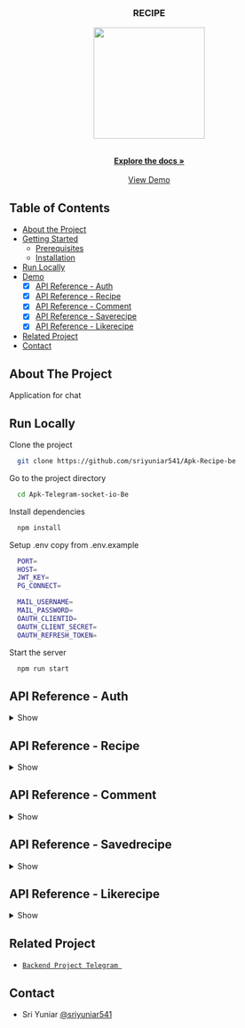 <br />
<p align="center">

  <h3 align="center">RECIPE</h3>
  <p align="center">
    <image align="center" width="200" src='https://res.cloudinary.com/dxrsjyu6o/image/upload/v1675087793/recipe/bg2_tabsqa.png' />
  </p>

  <p align="center">
    <br />
    <a href="https://github.com/sriyuniar541/Apk-Recipe-be"><strong>Explore the docs »</strong></a>
    <br />
    <br />
    <a href="===link deploy here =====">View Demo</a>
  </p>
</p>



## Table of Contents

* [About the Project](#about-the-project)
* [Getting Started](#getting-started)
  * [Prerequisites](#prerequisites)
  * [Installation](#installation)
* [Run Locally](https://github.com/helmipradita/be-telegram/edit/main/README.md#run-locally)
* [Demo](https://github.com/helmipradita/be-telegram/edit/main/README.md#demo)
  *  [x] [API Reference - Auth](#api-reference---auth)
  *  [x] [API Reference - Recipe](#api-reference---recipe)
  *  [x] [API Reference - Comment](#api-reference---comment)
  *  [x] [API Reference - Saverecipe](#api-reference---saverecipe)
  *  [x] [API Reference - Likerecipe](#api-reference---likerecipe)
* [Related Project](#related-project)
* [Contact](#contact)

## About The Project

Application for chat
## Run Locally

Clone the project

```bash
  git clone https://github.com/sriyuniar541/Apk-Recipe-be
```

Go to the project directory

```bash
  cd Apk-Telegram-socket-io-Be
```

Install dependencies

```bash
  npm install
```

Setup .env copy from .env.example

```bash
  PORT=
  HOST=
  JWT_KEY=
  PG_CONNECT=

  MAIL_USERNAME=
  MAIL_PASSWORD=
  OAUTH_CLIENTID=
  OAUTH_CLIENT_SECRET=
  OAUTH_REFRESH_TOKEN=
```

Start the server

```bash
  npm run start
```


## API Reference - Auth

<details>
<summary>Show</summary>
<br>

#### Register 

```
  POST /users/register
```

Field body form

| Field      | Type     | Description                     |
| :--------- | :------- | :------------------------------ |
| `name`    | `string` | **Required**. name |
| `password`    | `string` | **Required**. password  |
| `email` | `string` | **Required**. with format email          |
| `phone_number` | `string` | **Required**. phone_number          |

Response 200

```json
{
  "success": true,
  "statusCode": 200,
  "data": {
    "otp": "452167"
  },
  "message": "register success please check your email to verif"
}
```

#### Login

```
  POST /users/login
```

Field body form

| Field      | Type     | Description                     |
| :--------- | :------- | :------------------------------ |
| `email`    | `string` | **Required**. with format email |
| `password` | `string` | **Required**. password          |

Response 200

```json
{
  "success": true,
  "statusCode": 200,
  "data": {
    "id": "c13a880c-af29-4a55-b206-4756121c8ca0",
    "name": "sri keren",
    "email": "sri111@gmail.com",
    "phone_number": "undefined",
    "photo": "nulll",
    "token": "eyJhbGciOiJIUzI1NiIsInR5cCI6IkpXVCJ9.eyJpZCI6ImMxM2E4ODBjLWFmMjktNGE1NS1iMjA2LTQ3NTYxMjFjOGNhMCIsImVtYWlsIjoic3JpMTExQGdtYWlsLmNvbSIsImlhdCI6MTY3NTE2MDg0MCwiZXhwIjoxNjc1MTY0NDQwfQ.vo0ubhyhseiy0A0c7La_nn5krDH2IlHm914phodWQrE",
    "refreshToken": "eyJhbGciOiJIUzI1NiIsInR5cCI6IkpXVCJ9.eyJpZCI6ImMxM2E4ODBjLWFmMjktNGE1NS1iMjA2LTQ3NTYxMjFjOGNhMCIsImVtYWlsIjoic3JpMTExQGdtYWlsLmNvbSIsImlhdCI6MTY3NTE2MDg0MCwiZXhwIjoxNjc1MjQ3MjQwfQ.xxPofcahdqIGHiEQgFi9RIeo4YhCHhIANIeRiijDWhk"
  },
  "message": "login success"
}
```

#### Verification

```
  POST /users/email/verif
```

Field body form

| Field      | Type     | Description                     |
| :--------- | :------- | :------------------------------ |
| `email`    | `string` | **Required**. with format email |
| `otp` | `string` | **Required**. otp          |

Response 200

```json
{
  "success": true,
  "statusCode": 200,
  "data": {},
  "message": "email succes"
}
```

#### Edit profile 

```
  PUT /users/update/:id
```

Field auth

| Field    | Type     | Description                             |
| :------- | :------- | :-------------------------------------- |
| `bearer` | `string` | **Required**. token from response login |

Field body params

| Field      | Type     | Description            |
| :--------- | :------- | :--------------------- |
| `id`     | `string` | **Required**. req.params.id     |

Field body form

| Field      | Type     | Description            |
| :--------- | :------- | :--------------------- |
| `password`     | `string` | **Required**. password     |
| `photo`    | `file`   | **Required**. photo    |

Response 200

```json
{
  "success": true,
  "statusCode": 200,
  "data": [],
  "message": "update users success"
}
```

#### Get all users

```
  GET /users
```

Response 200

```json
{
  "success": true,
  "statusCode": 200,
  "data": [
    {
      "id": "6599d3dd-2e28-4c06-8e60-82d00d985982",
      "name": "sri yuniar",
      "password": "$2a$10$nmt9/lhyXt1Jbd.UV4mwUOrWSMZ71k3B9Q4iKyRBCe7DNTOzs.pCO",
      "email": "sriyiii@gmail.com",
      "phone_number": "12345",
      "photo": "http://localhost:4001/img/photo-1674047130618.png",
      "verif": "1",
      "otp": "332274"
    },
    {
      "id": "c13a880c-af29-4a55-b206-4756121c8ca0",
      "name": "sri keren",
      "password": "$2a$10$hm3lILtvbP9veTwKC5fLgek/Jg7SlRcHBgmWTgYtjt81Mkep6fUa6",
      "email": "sri111@gmail.com",
      "phone_number": "undefined",
      "photo": "http://localhost:4001/img/photo-1675948140614.png",
      "verif": "1",
      "otp": "452167"
    },
    {
      "id": "34114eef-6ff5-446e-b185-bdb2ff896edc",
      "name": "sri yuniar",
      "password": "$2a$10$a/syo4GT66FPRjcfGW73c.BtZcTo6uuwA3wmnSkx5rtssOQy9x3hm",
      "email": "srivviiyuuu@gmail.com",
      "phone_number": "12345",
      "photo": "http://localhost:4001/img/photo-1673971542760.png",
      "verif": "1",
      "otp": "305813"
    }
  ],
  "message": "get users success"
}
```

#### Get users by id

```
  GET /users/:id
```

Field auth

| Field    | Type     | Description                             |
| :------- | :------- | :-------------------------------------- |
| `bearer` | `string` | **Required**. token from response login |

Field body params

| Field      | Type     | Description            |
| :--------- | :------- | :--------------------- |
| `id`     | `string` | **Required**. req.params.id     |

Response 200

```json
{
  "success": true,
  "statusCode": 200,
  "data": [
    {
      "id": "6599d3dd-2e28-4c06-8e60-82d00d985982",
      "name": "sri yuniar",
      "password": "$2a$10$nmt9/lhyXt1Jbd.UV4mwUOrWSMZ71k3B9Q4iKyRBCe7DNTOzs.pCO",
      "email": "sriyiii@gmail.com",
      "phone_number": "12345",
      "photo": "http://localhost:4001/img/photo-1674047130618.png",
      "verif": "1",
      "otp": "332274"
    }
  ],
  "message": "get users success"
}
```

</details>

## API Reference - Recipe

<details>
<summary>Show</summary>
<br>

#### Insert Recipe

```
  POST /recipe
```
Field auth

| Field    | Type     | Description                             |
| :------- | :------- | :-------------------------------------- |
| `bearer` | `string` | **Required**. token from response login |

Field body form 

| Field      | Type     | Description            |
| :--------- | :------- | :--------------------- |
| `id`     | `string` | **Required**. id    |
| `name`     | `string` | **Required**. name     |
| `photo`     | `string` | **Required**. photo     |
| `id_user`     | `string` | **Required**. id_user from users.id    |

Response 200

```json
{
  "success": true,
  "statusCode": 200,
  "data": [],
  "message": "insert data sukses"
}

```

#### Get all recipe 

```
  GET /recipe
```

Response 200

```json
{
  "success": true,
  "statusCode": 200,
  "data": [
    {
      "id": "86a26f17-9864-4eb1-8c5a-7f26aa3e9e4b",
      "title": "",
      "ingredients": "ingredients",
      "vidio": "vidio",
      "photo": "http://localhost:4001/img/photo-1675693399391.png",
      "description": "description",
      "user_recipe_id": "c13a880c-af29-4a55-b206-4756121c8ca0"
    },
    {
      "id": "3",
      "title": "kue",
      "ingredients": "Lorem ipsum dolor sit amet, consectetuer adipiscing elit. Aenean commodo ligula eget dolor. Aenean massa. Cum sociis natoque penatibus et magnis dis parturient montes, nascetur ridiculus mus. Donec quam felis, ultricies nec, pellentesque eu, pretium quis, sem. Nulla consequat massa quis enim. Donec pede justo, fringilla vel, aliquet nec, vulputate eget, arcu. In enim justo, rhoncus ut, imperdiet a, venenatis vitae, justo. Nullam dictum felis eu pede mollis pretium. Integer tincidunt. Cras dapibus. Vivamus elementum semper nisi. Aenean vulputate eleifend tellus. Aenean leo ligula, porttitor eu, consequat vitae, eleifend ac, enim. Aliquam lorem ante, dapibus in, viverra quis, feugiat a, tellus. Phasellus viverra nulla ut metus varius laoreet. Quisque rutrum. Aenean imperdiet. Etiam ultricies nisi vel augue. Curabitur ullamcorper ultricies nisi. Nam eget dui. Etiam rhoncus. Maecenas tempus, tellus eget condimentum rhoncus, sem quam semper libero, sit amet adipiscing sem neque sed ipsum. Nam quam nunc, blandit vel, luctus pulvinar, hendrerit id, lorem. Maecenas nec odio et ante tincidunt tempus. ",
      "vidio": "vidio",
      "photo": "http://localhost:4001/img/photo-1670689445324.png",
      "description": "Quick + Easy Chicken Bone Broth Ramen- Healthy chicken ramen in a hurry? That’s right!",
      "user_recipe_id": null
    },
    {
      "id": "2bfd48c7-c0a1-49e9-a0fd-1611c25309c2",
      "title": "gulai",
      "ingredients": "daging,ayam",
      "vidio": "https://www.youtube.com/watch?v=Mi72fOuiwA0",
      "photo": "http://localhost:4001/img/photo-1674078053234.png",
      "description": "description",
      "user_recipe_id": "ff80ccc0-2503-493b-b501-2ff84cb4c7d9"
    },
    {
      "id": "2",
      "title": "ikan",
      "ingredients": "tes saja",
      "vidio": "vidio",
      "photo": "http://localhost:4001/img/photo-1670263225746.png",
      "description": "Quick + Easy Chicken Bone Broth Ramen- Healthy chicken ramen in a hurry? That’s right!",
      "user_recipe_id": null
    },
    {
      "id": "13613918-bed8-418a-930b-57dd1e227400",
      "title": "roti",
      "ingredients": "tepung, telur",
      "vidio": "https://www.youtube.com/watch?v=Mi72fOuiwA0",
      "photo": "http://localhost:4001/img/photo-1673581451955.png",
      "description": "description",
      "user_recipe_id": "6aca3c78-9d1d-4f84-88fc-4285dc5d0d3a"
    }
  ],
  "message": "get data sukses"
}
```

#### Get recipe by id

```
  GET /recipe/:id
```
Field auth

| Field   | Type     | Description                            |
| :------ | :------- | :------------------------------------- |
| `bearer` | `string` | **Required**. token from response login        |

Field body params

| Field      | Type     | Description            |
| :--------- | :------- | :--------------------- |
| `id`     | `string` | **Required**. req.params.id     |

Response 200

```json
{
  "success": true,
  "statusCode": 200,
  "data": [
    {
      "id": "86a26f17-9864-4eb1-8c5a-7f26aa3e9e4b",
      "title": "",
      "ingredients": "ingredients",
      "vidio": "vidio",
      "photo": "http://localhost:4001/img/photo-1675693399391.png",
      "description": "description"
    }
  ],
  "message": "get data sukses"
}

```
#### Get recipe by user_id

```
  GET /recipe/user
```
Field auth

| Field   | Type     | Description                            |
| :------ | :------- | :------------------------------------- |
| `bearer` | `string` | **Required**. token from response login        |

Field body params 

| Field      | Type     | Description            |
| :--------- | :------- | :--------------------- |
| `user_id`     | `string` | **Required**. req.payload.id    |


Response 200

```json
{
  "success": true,
  "statusCode": 200,
  "data": [
    {
      "id": "86a26f17-9864-4eb1-8c5a-7f26aa3e9e4b",
      "title": "",
      "ingredients": "ingredients",
      "vidio": "vidio",
      "photo": "http://localhost:4001/img/photo-1675693399391.png",
      "description": "description",
      "user_recipe_id": "c13a880c-af29-4a55-b206-4756121c8ca0"
    }
  ],
  "message": "get data sukses"
}

```

#### Delete recipe

```
  DELETE /recipe/:id
```
Field auth

| Field   | Type     | Description                            |
| :------ | :------- | :------------------------------------- |
| `bearer` | `string` | **Required**. token from response login        |

Field body params

| Field      | Type     | Description            |
| :--------- | :------- | :--------------------- |
| `id`     | `string` | **Required**. id from skill_id    |

Response 200

```json
{
  "success": true,
  "statusCode": 200,
  "data": [],
  "message": "delete grups success"
}

```


</details>

## API Reference - Comment

<details>
<summary>Show</summary>
<br>

#### Insert comment

```
  POST /comment
```
Field auth

| Field    | Type     | Description                             |
| :------- | :------- | :-------------------------------------- |
| `bearer` | `string` | **Required**. token from response login |


Field body form  

| Field      | Type     | Description            |
| :--------- | :------- | :--------------------- |
| `id`     | `string` | **Required**. id    |
| `comment`     | `string` | **Required**. comment     |
| `user_recipe_id`     | `string` | **Required**. from user.id     |
| `recipe_id`     | `string` | **Required**.  from recipe.id    |

Response 200

```json
{
  "success": true,
  "statusCode": 200,
  "data": [],
  "message": "insert data sukses"
}

```

#### Get all comment 

```
  GET /comment
```

Response 200

```json
{
  "success": true,
  "statusCode": 200,
  "data": [
    {
      "id": "588ecaa5-7783-4db6-9d79-94ae178b0feb",
      "comment": "terima kasih recepinya",
      "user_recipe": "sri yuniar",
      "user_recipe_photo": "http://localhost:4001/img/photo-1673546389649.png",
      "recipe_id": "4"
    },
    {
      "id": "1db8aa86-56bc-4ad8-93e8-443c5c4f7674",
      "comment": "hai lagi",
      "user_recipe": "sri yuniar",
      "user_recipe_photo": "http://localhost:4001/img/photo-1673728662064.png",
      "recipe_id": "6"
    },
    {
      "id": "320cebbb-a904-4415-8f9a-2e6584447932",
      "comment": "hai",
      "user_recipe": "yuyun",
      "user_recipe_photo": "http://localhost:4001/img/photo-1673623554076.png",
      "recipe_id": "6"
    },
    {
      "id": "22a28e87-bdce-4b6e-9f8b-543bbb9c06d7",
      "comment": "hallo",
      "user_recipe": "yuyun",
      "user_recipe_photo": "http://localhost:4001/img/photo-1673623554076.png",
      "recipe_id": "3a718973-3508-4850-bfe6-4eb467005627"
    }
  ],
  "message": "get data sukses dari comment"
}
```

#### Get comment by recipe_id

```
  GET /comment/:recipe_id
```
Field auth

| Field   | Type     | Description                            |
| :------ | :------- | :------------------------------------- |
| `bearer` | `string` | **Required**. token from response login        |

Field body params

| Field      | Type     | Description            |
| :--------- | :------- | :--------------------- |
| `recipe_id`     | `string` | **Required**. req.params.recipe_id     |

Response 200

```json
{
  "success": true,
  "statusCode": 200,
  "data": [
    {
      "id": "5056edd4-dff9-44ff-b2cb-9e67e8d1e891",
      "comment": "salam",
      "user_recipe": "yuyun",
      "user_recipe_photo": "http://localhost:4001/img/photo-1673623554076.png",
      "recipe_id": "5"
    }
  ],
  "message": "get data sukses dari comment"
}

```

</details>

## API Reference - Savedrecipe

<details>
<summary>Show</summary>
<br>

#### Insert Savedrecipe

```
  POST /savedRecipe
```
Field auth

| Field    | Type     | Description                             |
| :------- | :------- | :-------------------------------------- |
| `bearer` | `string` | **Required**. token from response login |

Field body form 

| Field      | Type     | Description            |
| :--------- | :------- | :--------------------- |
| `id`     | `string` | **Required**. id    |
| `recipe_id`     | `string` | **Required**. from recipe.id     |
| `user_recipe_id`     | `string` | **Required**. from user_recipe.id     |

Response 200

```json
{
  "success": true,
  "statusCode": 200,
  "data": [],
  "message": "insert data sukses"
}

```


#### Get savedrecipe by user_id

```
  GET /savedRecipe/
```
Field auth

| Field   | Type     | Description                            |
| :------ | :------- | :------------------------------------- |
| `bearer` | `string` | **Required**. token from response login        |

Field body params

| Field      | Type     | Description            |
| :--------- | :------- | :--------------------- |
| `user_id`     | `string` | **Required**. req.payload.id     |

Response 200

```json
{
  "success": true,
  "statusCode": 200,
  "data": [
    {
      "id": "690613c4-4966-4275-b803-e5fcc1064809",
      "recipe_id": "3",
      "recipe_photo": "http://localhost:4001/img/photo-1670689445324.png",
      "recipe_name": "kue",
      "user_recipe_id": "887e3240-1614-4a67-bba0-dd0ff3af95e3"
    }
  ],
  "message": "get data sukses dari saved"
}

```
#### Delete savedecipe

```
  DELETE /savedRecipe/:id
```
Field auth

| Field   | Type     | Description                            |
| :------ | :------- | :------------------------------------- |
| `bearer` | `string` | **Required**. token from response login        |

Field body params

| Field      | Type     | Description            |
| :--------- | :------- | :--------------------- |
| `id`     | `string` | **Required**. id from skill_id    |

Response 200

```json
{
  "success": true,
  "statusCode": 200,
  "data": [],
  "message": "delete data success"
}

```

</details>

## API Reference - Likerecipe

<details>
<summary>Show</summary>
<br>

#### Insert Likerecipe

```
  POST /likeRecipe
```
Field auth

| Field    | Type     | Description                             |
| :------- | :------- | :-------------------------------------- |
| `bearer` | `string` | **Required**. token from response login |

Field body form 

| Field      | Type     | Description            |
| :--------- | :------- | :--------------------- |
| `id`     | `string` | **Required**. id    |
| `recipe_id`     | `string` | **Required**. from recipe.id     |
| `user_recipe_id`     | `string` | **Required**. from user_recipe.id     |

Response 200

```json
{
  "success": true,
  "statusCode": 200,
  "data": [],
  "message": "insert data sukses"
}

```


#### Get likerecipe by user_id

```
  GET /likeRecipe
```
Field auth

| Field   | Type     | Description                            |
| :------ | :------- | :------------------------------------- |
| `bearer` | `string` | **Required**. token from response login        |

Field body params

| Field      | Type     | Description            |
| :--------- | :------- | :--------------------- |
| `user_id`     | `string` | **Required**. req.payload.id     |

Response 200

```json
{
  "success": true,
  "statusCode": 200,
  "data": [
    {
      "id": "690613c4-4966-4275-b803-e5fcc1064809",
      "recipe_id": "3",
      "recipe_photo": "http://localhost:4001/img/photo-1670689445324.png",
      "recipe_name": "kue",
      "user_recipe_id": "887e3240-1614-4a67-bba0-dd0ff3af95e3"
    }
  ],
  "message": "get data sukses dari liked"
}

```
#### Delete likerecipe

```
  DELETE /likeRecipe/:id
```
Field auth

| Field   | Type     | Description                            |
| :------ | :------- | :------------------------------------- |
| `bearer` | `string` | **Required**. token from response login        |

Field body params

| Field      | Type     | Description            |
| :--------- | :------- | :--------------------- |
| `id`     | `string` | **Required**. id from skill_id    |

Response 200

```json
{
  "success": true,
  "statusCode": 200,
  "data": [],
  "message": "delete data success"
}

```

</details>



## Related Project
* [`Backend Project Telegram `](https://github.com/sriyuniar541/Apk-Telegram-socket-io-Be)

## Contact
  * Sri Yuniar [@sriyuniar541](https://github.com/sriyuniar541)
